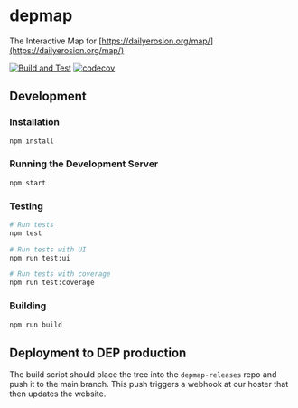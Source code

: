 # depmap

The Interactive Map for [https://dailyerosion.org/map/](https://dailyerosion.org/map/)

[![Build and Test](https://github.com/akrherz/depmap/workflows/Build%20and%20Test/badge.svg)](https://github.com/akrherz/depmap/actions)
[![codecov](https://codecov.io/gh/akrherz/depmap/branch/main/graph/badge.svg)](https://codecov.io/gh/akrherz/depmap)

## Development

### Installation

```bash
npm install
```

### Running the Development Server

```bash
npm start
```

### Testing

```bash
# Run tests
npm test

# Run tests with UI
npm run test:ui

# Run tests with coverage
npm run test:coverage
```

### Building

```bash
npm run build
```

## Deployment to DEP production

The build script should place the tree into the `depmap-releases` repo and push it to the main branch. This push triggers a webhook at our hoster that then updates the website.
